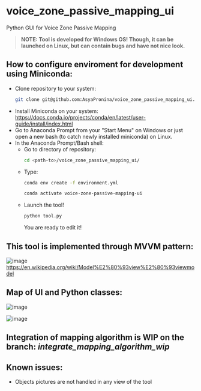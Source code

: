# voice_zone_passive_mapping_ui
Python GUI for Voice Zone Passive Mapping


>**NOTE: Tool is developed for Windows OS! Though, it can be launched on Linux, but can contain bugs and have not nice look.**  

## How to configure enviroment for development using Miniconda:
- Clone repository to your system:
  ```bash
  git clone git@github.com:AsyaPronina/voice_zone_passive_mapping_ui.git
  ```
- Install Miniconda on your system: https://docs.conda.io/projects/conda/en/latest/user-guide/install/index.html
- Go to Anaconda Prompt from your "Start Menu" on Windows or just open a new bash (to catch newly installed miniconda) on Linux.
- In the Anaconda Prompt/Bash shell:
  - Go to directory of repository:
    ```bash
    cd <path-to>/voice_zone_passive_mapping_ui/
    ```
  - Type:
    ```bash
    conda env create -f environment.yml
    ```
    ```bash
    conda activate voice-zone-passive-mapping-ui
    ```
  - Launch the tool!
    ```bash
    python tool.py
    ```
    You are ready to edit it!

## This tool is implemented through MVVM pattern:
![image](https://user-images.githubusercontent.com/15359579/143722373-25d2296d-6346-4c61-bb89-d8b253df1dde.png)
https://en.wikipedia.org/wiki/Model%E2%80%93view%E2%80%93viewmodel

## Map of UI and Python classes:
![image](https://user-images.githubusercontent.com/15359579/143721501-e13522cc-73c7-45b7-a640-50eb60271f44.png)

![image](https://user-images.githubusercontent.com/15359579/143722211-7172d4b2-e819-486e-a9cd-b710f1ad728a.png)


## Integration of mapping algorithm is WIP on the branch: _integrate_mapping_algorithm_wip_

## Known issues:
* Objects pictures are not handled in any view of the tool

